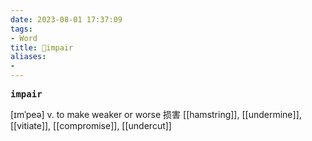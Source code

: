 ```yaml
---
date: 2023-08-01 17:37:09
tags: 
- Word
title: 📖impair
aliases: 
- 
---
```


<pre><strong>impair</strong></pre>

[ɪmˈpeə]
v. to make weaker or worse 损害
[[hamstring]], [[undermine]], [[vitiate]], [[compromise]], [[undercut]]
